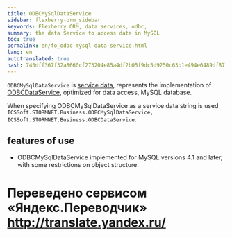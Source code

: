 ```yaml
--- 
title: ODBCMySqlDataService 
sidebar: flexberry-orm_sidebar 
keywords: Flexberry ORM, data services, odbc, 
summary: the data Service to access data in MySQL 
toc: true 
permalink: en/fo_odbc-mysql-data-service.html 
lang: en 
autotranslated: true 
hash: 743dff367f32a8660cf273204e85a4df2b05f9dc5d9250c63b1e494e6489df87 
--- 
```


`ODBCMySqlDataService` is [service data](fo_data-service.html), represents the implementation of [ODBCDataService](fo_odbc-data-service.html), optimized for data access, MySQL database. 

When specifying ODBCMySqlDataService as a service data string is used `ICSSoft.STORMNET.Business.ODBCMySqlDataService, ICSSoft.STORMNET.Business.ODBCDataService`. 

## features of use 

* ODBCMySqlDataService implemented for MySQL versions 4.1 and later, with some restrictions on object structure. 



 # Переведено сервисом «Яндекс.Переводчик» http://translate.yandex.ru/